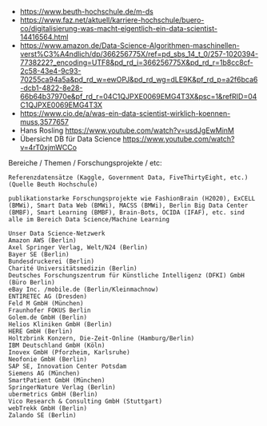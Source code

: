 * https://www.beuth-hochschule.de/m-ds
* https://www.faz.net/aktuell/karriere-hochschule/buero-co/digitalisierung-was-macht-eigentlich-ein-data-scientist-14416564.html
* https://www.amazon.de/Data-Science-Algorithmen-maschinellen-verst%C3%A4ndlich/dp/366256775X/ref=pd_sbs_14_t_0/257-1020394-7738222?_encoding=UTF8&pd_rd_i=366256775X&pd_rd_r=1b8cc8cf-2c58-43e4-9c93-70255ca94a5a&pd_rd_w=ewOPJ&pd_rd_wg=dLE9K&pf_rd_p=a2f6bca6-dcb1-4822-8e28-66b64b37970e&pf_rd_r=04C1QJPXE0069EMG4T3X&psc=1&refRID=04C1QJPXE0069EMG4T3X
* https://www.cio.de/a/was-ein-data-scientist-wirklich-koennen-muss,3577657
* Hans Rosling https://www.youtube.com/watch?v=usdJgEwMinM 
* Übersicht DB für Data Science https://www.youtube.com/watch?v=4rT0xjmWCCo

Bereiche / Themen / Forschungsprojekte / etc:

    Referenzdatensätze (Kaggle, Government Data, FiveThirtyEight, etc.)
    (Quelle Beuth Hochschule)
    
    publikationstarke Forschungsprojekte wie FashionBrain (H2020), ExCELL (BMWi), Smart Data Web (BMWi), MACSS (BMWi), Berlin Big Data Center (BMBF), Smart Learning (BMBF), Brain-Bots, OCIDA (IFAF), etc. sind alle im Bereich Data Science/Machine Learning
    
    Unser Data Science-Netzwerk
    Amazon AWS (Berlin)
    Axel Springer Verlag, Welt/N24 (Berlin)
    Bayer SE (Berlin)
    Bundesdruckerei (Berlin)
    Charité Universitätsmedizin (Berlin)
    Deutsches Forschungszentrum für Künstliche Intelligenz (DFKI) GmbH (Büro Berlin)
    eBay Inc. /mobile.de (Berlin/Kleinmachnow)
    ENTIRETEC AG (Dresden)
    Feld M GmbH (München)
    Fraunhofer FOKUS Berlin
    Golem.de GmbH (Berlin)
    Helios Kliniken GmbH (Berlin)
    HERE GmbH (Berlin)
    Holtzbrink Konzern, Die-Zeit-Online (Hamburg/Berlin)
    IBM Deutschland GmbH (Köln)
    Inovex GmbH (Pforzheim, Karlsruhe)
    Neofonie GmbH (Berlin)
    SAP SE, Innovation Center Potsdam
    Siemens AG (München)
    SmartPatient GmbH (München)
    SpringerNature Verlag (Berlin)
    ubermetrics GmbH (Berlin)
    Vico Research & Consulting GmbH (Stuttgart)
    webTrekk GmbH (Berlin)
    Zalando SE (Berlin)
